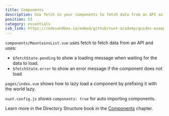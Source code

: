 ```yaml
---
title: Components
description: Use fetch in your components to fetch data from an API as well as auto importing and lazy loading components
position: 53
category: essentials
csb_link: https://codesandbox.io/embed/github/nuxt-academy/guides-examples/tree/master/04_directory_structure/03_components
---
```


<example-intro></example-intro>

`components/MountainsList.vue` uses fetch to fetch data from an API and uses:

- `$fetchState.pending` to show a loading message when waiting for the data to load.
- `$fetchState.error` to show an error message if the component does not load.

`pages/index.vue` shows how to lazy load a component by prefixing it with the world lazy.

`nuxt.config.js` shows `components: true` for auto importing components.

<base-alert type="next">

Learn more in the Directory Structure book in the [Components](/guides/directory-structure/components) chapter.

</base-alert>

<code-sandbox :src="csb_link"></code-sandbox>
